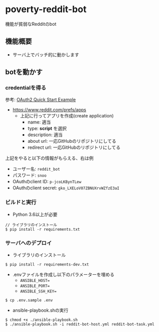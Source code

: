 # poverty-reddit-bot

機能が貧弱なRedditのbot

## 機能概要

- サーバ上でバッチ的に動かします

## botを動かす

### credentialを得る

参考: [OAuth2 Quick Start Example](https://github.com/reddit-archive/reddit/wiki/OAuth2-Quick-Start-Example)

- https://www.reddit.com/prefs/apps
  - 上記に行ってアプリを作成(create application)
    - name: 適当
    - type: **script** を選択
    - description: 適当
    - about url: 一応GitHubのリポジトリにしてる
    - redirect url: 一応GitHubのリポジトリにしてる

上記をやると以下の情報がもらえる、右は例

- ユーザー名: `reddit_bot`
- パスワード: `snoo`
- OAuthのclient ID: `p-jcoLKBynTLew`
- OAuthのclient secret: `gko_LXELoV07ZBNUXrvWZfzE3aI`



### ビルドと実行

- Python 3.6以上が必要

```
// ライブラリのインストール
$ pip install -r requirements.txt
```

### サーバへのデプロイ
- ライブラリのインストール

```shell
$ pip install -r requirements-dev.txt
```

- .envファイルを作成し以下のパラメーターを埋める
  - `ANSIBLE_HOST=`
  - `ANSIBLE_PORT=`
  - `ANSIBLE_SSH_KEY=`
```shell
$ cp .env.sample .env
```

- ansible-playbook.shの実行
```shell
$ chmod +x ./ansible-playbook.sh
$ ./ansible-playbook.sh -i reddit-bot-host.yml reddit-bot-task.yml
```